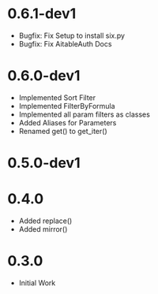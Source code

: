 
# 0.6.1-dev1
* Bugfix: Fix Setup to install six.py
* Bugfix: Fix AitableAuth Docs

# 0.6.0-dev1
* Implemented Sort Filter
* Implemented FilterByFormula
* Implemented all param filters as classes
* Added Aliases for Parameters
* Renamed get() to get_iter()

# 0.5.0-dev1

# 0.4.0
* Added replace()
* Added mirror()

# 0.3.0
* Initial Work
